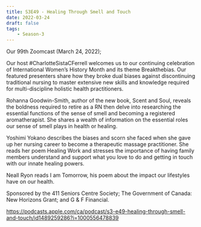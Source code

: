 ```yaml
---
title: S3E49 - Healing Through Smell and Touch
date: 2022-03-24
draft: false
tags:
    - Season-3
---
```


Our 99th Zoomcast (March 24, 2022);

Our host #CharlotteSistaCFerrell welcomes us to our continuing celebration of International Women’s History Month and its theme Breakthebias. Our featured presenters share how they broke dual biases against discontinuing traditional nursing to master extensive new skills and knowledge required for multi-discipline holistic health practitioners.

Rohanna Goodwin-Smith, author of the new book, Scent and Soul, reveals the boldness required to retire as a RN then delve into researching the essential functions of the sense of smell and becoming a registered aromatherapist. She shares a wealth of information on the essential roles our sense of smell plays in health or healing.

Yoshimi Yokano describes the biases and scorn she faced when she gave up her nursing career to become a therapeutic massage practitioner. She reads her poem Healing Work and stresses the importance of having family members understand and support what you love to do and getting in touch with our innate healing powers.

Neall Ryon reads I am Tomorrow, his poem about the impact our lifestyles have on our health.

Sponsored by the 411 Seniors Centre Society; The Government of Canada: New Horizons Grant; and G & F Financial.

https://podcasts.apple.com/ca/podcast/s3-e49-healing-through-smell-and-touch/id1489259286?i=1000556478839